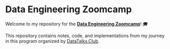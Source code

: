 # Data Engineering Zoomcamp

Welcome to my repository for the **[Data Engineering Zoomcamp](https://github.com/DataTalksClub/data-engineering-zoomcamp)**! 🎓

This repository contains notes, code, and implementations from my journey in this program organized by [DataTalks.Club](https://datatalks.club/).
